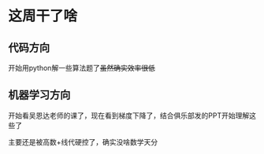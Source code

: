 # 这周干了啥
## 代码方向
开始用python解一些算法题了~~虽然确实效率很低~~

## 机器学习方向
开始看吴恩达老师的课了，现在看到梯度下降了，结合俱乐部发的PPT开始理解这些了

主要还是被高数+线代硬控了，确实没啥数学天分

